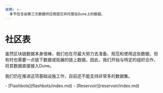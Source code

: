 ```yaml
---
说明: >-
  本节包含由第三方数据供应商提交并托管在Dune上的数据。
---
```


# 社区表

虽然区块链数据本身很棒，我们也在尽最大努力去准备、规范和使用这些数据，但有时也需要一点链下数据或拓展的链上数据。因此，我们开始与特定的组织合作，将其数据直接接入Dune。

我们仍在推进这项基础设施工作，目前还不能支持非常多的数据集。

<div class="cards grid" markdown>
- [Flashbots](flashbots/index.md)
- [Reservoir](reservoir/index.md)
</div>
